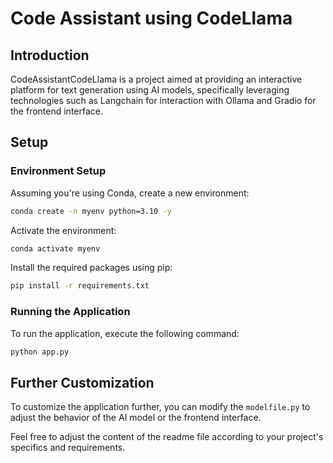 # Code Assistant using CodeLlama

## Introduction

CodeAssistantCodeLlama is a project aimed at providing an interactive platform for text generation using AI models, specifically leveraging technologies such as Langchain for interaction with Ollama and Gradio for the frontend interface.

## Setup

### Environment Setup

Assuming you're using Conda, create a new environment:

```bash
conda create -n myenv python=3.10 -y
```

Activate the environment:

```bash
conda activate myenv
```

Install the required packages using pip:

```bash
pip install -r requirements.txt
```

### Running the Application

To run the application, execute the following command:

```bash
python app.py
```

## Further Customization

To customize the application further, you can modify the `modelfile.py` to adjust the behavior of the AI model or the frontend interface.


Feel free to adjust the content of the readme file according to your project's specifics and requirements.
